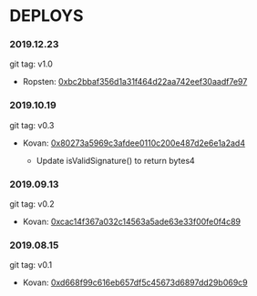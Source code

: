 # DEPLOYS

### 2019.12.23
git tag: v1.0
* Ropsten: [0xbc2bbaf356d1a31f464d22aa742eef30aadf7e97](https://ropsten.etherscan.io/address/0xbc2bbaf356d1a31f464d22aa742eef30aadf7e97)

### 2019.10.19
git tag: v0.3
* Kovan: [0x80273a5969c3afdee0110c200e487d2e6e1a2ad4](https://kovan.etherscan.io/address/0x80273a5969c3afdee0110c200e487d2e6e1a2ad4)

  - Update isValidSignature() to return bytes4

### 2019.09.13
git tag: v0.2
* Kovan: [0xcac14f367a032c14563a5ade63e33f00fe0f4c89](https://kovan.etherscan.io/address/0xcac14f367a032c14563a5ade63e33f00fe0f4c89)

### 2019.08.15
git tag: v0.1
* Kovan: [0xd668f99c616eb657df5c45673d6897dd29b069c9](https://kovan.etherscan.io/address/0xd668f99c616eb657df5c45673d6897dd29b069c9)
